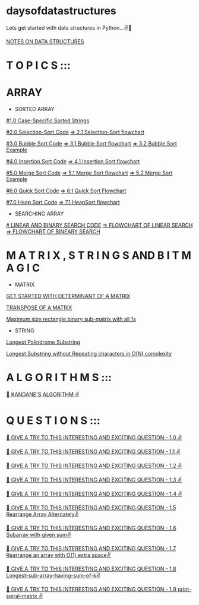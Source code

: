 # daysofdatastructures
Lets get started with data structures in Python...✌🙂

[NOTES ON DATA STRUCTURES](https://github.com/erkushagra/daysofdatastructures/blob/main/AlgorithmsNotesForProfessionals%20(1)%20(1)%20(1)%20(1).pdf)

# T O P I C S ::: 

# ARRAY
* SORTED ARRAY

[#1.0 Case-Specific Sorted Strings](https://github.com/erkushagra/daysofdatastructures/blob/main/Case-Specific%20Sorted%20of%20Strings)

[#2.0 Selection-Sort Code](https://github.com/erkushagra/daysofdatastructures/blob/main/selection_sort)                                                                                                            [=> 2.1 Selection-Sort flowchart](https://github.com/erkushagra/daysofdatastructures/blob/main/FLOWCHARTS/Selection-sort-flowchart.jpg)

[#3.0 Bubble Sort Code](https://github.com/erkushagra/daysofdatastructures/blob/main/bubble_sort)                                                                                                                  [=> 3.1 Bubble Sort flowchart](https://github.com/erkushagra/daysofdatastructures/blob/main/FLOWCHARTS/bubble-sort%20flowchart.jpg) 
                               [=> 3.2 Bubble Sort Example](https://github.com/erkushagra/daysofdatastructures/blob/main/bubble-sort1.png)

[#4.0 Insertion Sort Code](https://github.com/erkushagra/daysofdatastructures/blob/main/Insertion_sort)                                                                                                            [=> 4.1 Insertion Sort flowchart](https://github.com/erkushagra/daysofdatastructures/blob/main/FLOWCHARTS/insertion-sort%20flowchart.png)

[#5.0 Merge Sort Code](https://github.com/erkushagra/daysofdatastructures/blob/main/Merge_Sort)                                                                                                            [=> 5.1 Merge Sort flowchart](https://github.com/erkushagra/daysofdatastructures/blob/main/FLOWCHARTS/merge-sort-flow-chart.png)  [=> 5.2 Merge Sort Example](https://github.com/erkushagra/daysofdatastructures/blob/main/Merge-Sort-example.png) 

[#6.0 Quick Sort Code](https://github.com/erkushagra/daysofdatastructures/blob/main/Quick_Sort_Code) [=> 6.1 Quick Sort Flowchart](https://github.com/erkushagra/daysofdatastructures/blob/main/FLOWCHARTS/quicksort_flowchart.png)

[#7.0 Heap Sort Code](https://github.com/erkushagra/daysofdatastructures/blob/main/Heap%20Sort)   [=> 7.1 HeapSort flowchart](https://github.com/erkushagra/daysofdatastructures/blob/main/FLOWCHARTS/heap-sort_flowchart.png)

* SEARCHING ARRAY

[# LINEAR AND BINARY SEARCH CODE](https://github.com/erkushagra/daysofdatastructures/blob/main/searching.py)
                           [=> FLOWCHART OF LINEAR SEARCH](https://github.com/erkushagra/daysofdatastructures/blob/main/flowchartlinearsearch.jpg)
                           [=> FLOWCHART OF BINEARY SEARCH](https://github.com/erkushagra/daysofdatastructures/blob/main/flowchartbinsearch.gif)
                           

# M A T R I X , S T R I N G S AND B I T  M A G I C

* MATRIX

[GET STARTED WITH DETERMINANT OF A MATRIX](https://www.geeksforgeeks.org/determinant-of-a-matrix/)

[TRANSPOSE OF A MATRIX](https://www.geeksforgeeks.org/transpose-matrix-single-line-python/)

[Maximum size rectangle binary sub-matrix with all 1s](https://www.geeksforgeeks.org/maximum-size-rectangle-binary-sub-matrix-1s/)

* STRING

[Longest Palindrome Substring](https://www.geeksforgeeks.org/longest-palindrome-substring-set-1/)

[Longest Substring without Repeating characters in O(N) complexity](https://github.com/erkushagra/daysofdatastructures/blob/main/IMPORTANT_QUES/Longest%20substring%20without%20repeating%20characters%20%20O(N))

# A L G O R I T H M S :::

[👀 KANDANE'S ALGORITHM ✌](https://www.geeksforgeeks.org/largest-sum-contiguous-subarray/)

# Q U E S T I O N S ::: 

[👀 GIVE A TRY TO THIS INTERESTING AND EXCITING QUESTION - 1.0 ✌](https://practice.geeksforgeeks.org/problems/maximum-intervals-overlap/0/?category[]=Arrays&category[]=Sorting&problemStatus=unsolved&difficulty[]=1&page=1&query=category[]Arrayscategory[]SortingproblemStatusunsolveddifficulty[]1page1)

[👀 GIVE A TRY TO THIS INTERESTING AND EXCITING QUESTION - 1.1 ✌](https://practice.geeksforgeeks.org/problems/magnet-array-problem/0/?category[]=Arrays&category[]=Searching&problemStatus=unsolved&difficulty[]=1&page=1&query=category[]Arrayscategory[]SearchingproblemStatusunsolveddifficulty[]1page1)

[👀 GIVE A TRY TO THIS INTERESTING AND EXCITING QUESTION - 1.2 ✌](https://practice.geeksforgeeks.org/problems/minimum-swaps-required-to-bring-all-elements-less-than-or-equal-to-k-together/0/?category[]=Arrays&category[]=Sorting&problemStatus=unsolved&difficulty[]=1&page=1&query=category[]Arrayscategory[]SortingproblemStatusunsolveddifficulty[]1page1#)

[👀 GIVE A TRY TO THIS INTERESTING AND EXCITING QUESTION - 1.3 ✌](https://practice.geeksforgeeks.org/problems/largest-subarray-with-0-sum/1/?category[]=Arrays&category[]=Sorting&problemStatus=unsolved&difficulty[]=0&page=1&query=category[]Arrayscategory[]SortingproblemStatusunsolveddifficulty[]0page1#)

[👀 GIVE A TRY TO THIS INTERESTING AND EXCITING QUESTION - 1.4 ✌](https://practice.geeksforgeeks.org/problems/frequency-of-array-elements/1/?category[]=Arrays&category[]=Sorting&problemStatus=unsolved&difficulty[]=0&page=1&query=category[]Arrayscategory[]SortingproblemStatusunsolveddifficulty[]0page1#)
                           
[👀 GIVE A TRY TO THIS INTERESTING AND EXCITING QUESTION - 1.5 Rearrange Array Alternately✌](https://practice.geeksforgeeks.org/problems/-rearrange-array-alternately-1587115620/1/?category[]=Arrays&category[]=Sorting&category[]=Searching&problemStatus=unsolved&difficulty[]=1&page=1&query=category[]Arrayscategory[]Sortingcategory[]SearchingproblemStatusunsolveddifficulty[]1page1#) 

[👀 GIVE A TRY TO THIS INTERESTING AND EXCITING QUESTION - 1.6 Subarray with given sum✌](https://practice.geeksforgeeks.org/problems/subarray-with-given-sum-1587115621/1/?track=dsa-workshop-1-arrays&batchId=308#)

[👀 GIVE A TRY TO THIS INTERESTING AND EXCITING QUESTION - 1.7 Rearrange an array with O(1) extra space✌](https://practice.geeksforgeeks.org/problems/rearrange-an-array-with-o1-extra-space3142/1/?track=dsa-workshop-1-arrays&batchId=308#)

[👀 GIVE A TRY TO THIS INTERESTING AND EXCITING QUESTION - 1.8 Longest-sub-array-having-sum-of-k✌](https://www.geeksforgeeks.org/longest-sub-array-sum-k/)

[👀 GIVE A TRY TO THIS INTERESTING AND EXCITING QUESTION - 1.9 print-spiral-matrix ✌](https://www.geeksforgeeks.org/print-a-given-matrix-in-spiral-form/)
